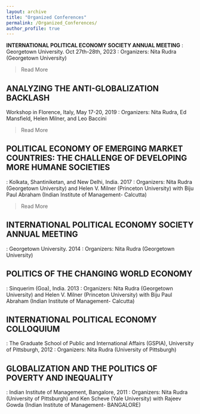 ```yaml
---
layout: archive
title: "Organized Conferences"
permalink: /Organized_Conferences/
author_profile: true
---
```


<!-- {% if site.author.googlescholar %}
  <div class="wordwrap">You can also find my articles on <a href="{{site.author.googlescholar}}">my Google Scholar profile</a>.</div>
{% endif %} -->


**INTERNATIONAL POLITICAL ECONOMY SOCIETY ANNUAL MEETING**
:   Georgetown University. Oct 27th-28th, 2023
:   Organizers: Nita Rudra (Georgetown University)
> Read More 

## ANALYZING THE ANTI-GLOBALIZATION BACKLASH

Workshop in Florence, Italy, May 17-20, 2019
:   Organizers: Nita Rudra, Ed Mansfield, Helen Milner, and Leo Baccini
> Read More

## POLITICAL ECONOMY OF EMERGING MARKET COUNTRIES: THE CHALLENGE OF DEVELOPING MORE HUMANE SOCIETIES

:   Kolkata, Shantiniketan, and New Delhi, India. 2017
:   Organizers: Nita Rudra (Georgetown University) and Helen V. Milner (Princeton University) with Biju Paul Abraham (Indian Institute of Management- Calcutta)
> Read More

## INTERNATIONAL POLITICAL ECONOMY SOCIETY ANNUAL MEETING

:   Georgetown University. 2014
:   Organizers: Nita Rudra (Georgetown University)


## POLITICS OF THE CHANGING WORLD ECONOMY

:   Sinquerim (Goa), India. 2013
:   Organizers: Nita Rudra (Georgetown University) and Helen V. Milner (Princeton University) with Biju Paul Abraham (Indian Institute of Management- Calcutta)


## INTERNATIONAL POLITICAL ECONOMY COLLOQUIUM

:   The Graduate School of Public and International Affairs (GSPIA), University of Pittsburgh, 2012
:   Organizers: Nita Rudra (University of Pittsburgh)


## GLOBALIZATION AND THE POLITICS OF POVERTY AND INEQUALITY

:   Indian Institute of Management, Bangalore, 2011
:   Organizers: Nita Rudra (University of Pittsburgh) and Ken Scheve (Yale University) with Rajeev Gowda (Indian Institute of Management- BANGALORE)



